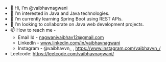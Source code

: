 - 👋 Hi, I’m @vaibhavnagwani
- 👀 I’m interested in Java and Java technologies.
- 🌱 I’m currently learning Spring Boot using REST APIs.
- 💞️ I’m looking to collaborate on Java web development projects.
- 📫 How to reach me - 
     * Email Id - nagwanivaibhav12@gmail.com
     * LinkedIn - www.linkedin.com/in/vaibhavnagwani
     * Instagram - @vaibhavvn_ , https://www.instagram.com/vaibhavvn_/
- Leetcode: https://leetcode.com/vaibhavnagwani/

<!---
vaibhavnagwani/vaibhavnagwani is a ✨ special ✨ repository because its `README.md` (this file) appears on your GitHub profile.
You can click the Preview link to take a look at your changes.
--->
